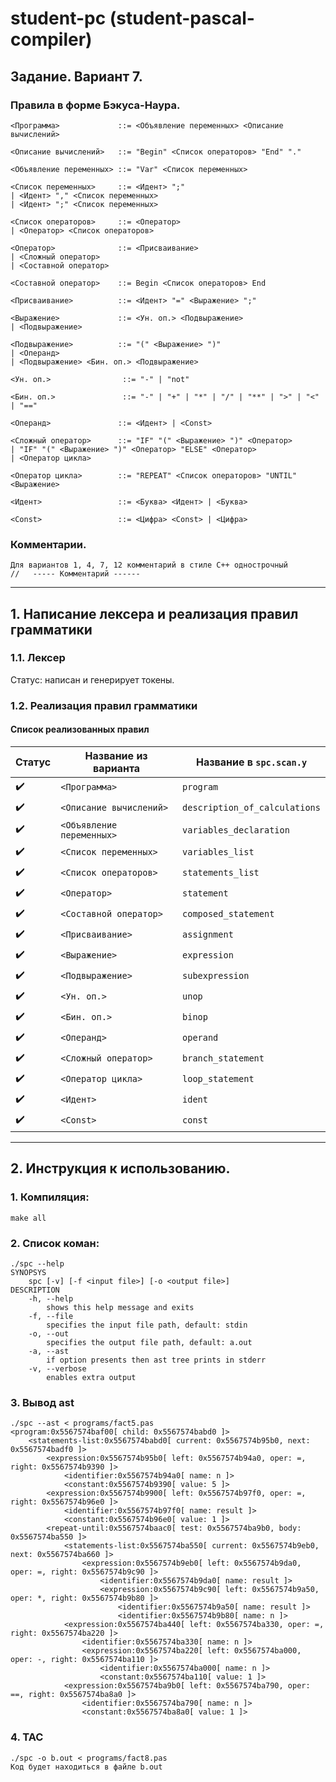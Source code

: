 # student-pc (student-pascal-compiler)

## Задание. Вариант 7.

### Правила в форме Бэкуса-Наура.

```
<Программа>             ::= <Объявление переменных> <Описание вычислений>

<Описание вычислений>   ::= "Begin" <Список операторов> "End" "."

<Объявление переменных> ::= "Var" <Список переменных>

<Список переменных>     ::= <Идент> ";"
| <Идент> "," <Список переменных>
| <Идент> ";" <Список переменных>

<Список операторов>     ::= <Оператор>
| <Оператор> <Список операторов>

<Оператор>              ::= <Присваивание>
| <Сложный оператор>
| <Составной оператор> 

<Составной оператор>    ::= Begin <Список операторов> End

<Присваивание>          ::= <Идент> "=" <Выражение> ";"

<Выражение>             ::= <Ун. оп.> <Подвыражение>
| <Подвыражение>

<Подвыражение>          ::= "(" <Выражение> ")"
| <Операнд>
| <Подвыражение> <Бин. оп.> <Подвыражение>

<Ун. оп.>                ::= "-" | "not"

<Бин. оп.>               ::= "-" | "+" | "*" | "/" | "**" | ">" | "<" | "=="

<Операнд>               ::= <Идент> | <Const>

<Сложный оператор>      ::= "IF" "(" <Выражение> ")" <Оператор>
| "IF" "(" <Выражение> ")" <Оператор> "ELSE" <Оператор>
| <Оператор цикла>

<Оператор цикла>        ::= "REPEAT" <Список операторов> "UNTIL" <Выражение>

<Идент>                 ::= <Буква> <Идент> | <Буква>

<Const>                 ::= <Цифра> <Const> | <Цифра>
```

### Комментарии.
```
Для вариантов 1, 4, 7, 12 комментарий в стиле С++ однострочный
//   ----- Комментарий ------
```

---

## 1. Написание лексера и реализация правил грамматики

### 1.1. Лексер

Статус: написан и генерирует токены.

### 1.2. Реализация правил грамматики
#### Список реализованных правил

| Статус             | Название из варианта      | Название в `spc.scan.y`       |
| ------------------ | ------------------------- | ----------------------------- |
| :heavy_check_mark: | `<Программа>`             | `program`                     |
| :heavy_check_mark: | `<Описание вычислений>`   | `description_of_calculations` |
| :heavy_check_mark: | `<Объявление переменных>` | `variables_declaration`       |
| :heavy_check_mark: | `<Список переменных>`     | `variables_list`              |
| :heavy_check_mark: | `<Список операторов>`     | `statements_list`             |
| :heavy_check_mark: | `<Оператор>`              | `statement`                   |
| :heavy_check_mark: | `<Составной оператор>`    | `composed_statement`          |
| :heavy_check_mark: | `<Присваивание>`          | `assignment`                  |
| :heavy_check_mark: | `<Выражение>`             | `expression`                  |
| :heavy_check_mark: | `<Подвыражение>`          | `subexpression`               |
| :heavy_check_mark: | `<Ун. оп.>`               | `unop`                        |
| :heavy_check_mark: | `<Бин. оп.>`              | `binop`                       |
| :heavy_check_mark: | `<Операнд>`               | `operand`                     |
| :heavy_check_mark: | `<Сложный оператор>`      | `branch_statement`            |
| :heavy_check_mark: | `<Оператор цикла>`        | `loop_statement`              |
| :heavy_check_mark: | `<Идент>`                 | `ident`                       |
| :heavy_check_mark: | `<Const>`                 | `const`                       |

---

## 2. Инструкция к использованию.

### 1. Компиляция:
    make all
### 2. Список коман:
    ./spc --help
    SYNOPSYS
        spc [-v] [-f <input file>] [-o <output file>]
    DESCRIPTION
        -h, --help
            shows this help message and exits
        -f, --file
            specifies the input file path, default: stdin
        -o, --out
            specifies the output file path, default: a.out
        -a, --ast
            if option presents then ast tree prints in stderr
        -v, --verbose
            enables extra output

### 3. Вывод ast
    ./spc --ast < programs/fact5.pas
    <program:0x5567574baf00[ child: 0x5567574babd0 ]>
        <statements-list:0x5567574babd0[ current: 0x5567574b95b0, next: 0x5567574badf0 ]>
            <expression:0x5567574b95b0[ left: 0x5567574b94a0, oper: =, right: 0x5567574b9390 ]>
                <identifier:0x5567574b94a0[ name: n ]>
                <constant:0x5567574b9390[ value: 5 ]>
            <expression:0x5567574b9900[ left: 0x5567574b97f0, oper: =, right: 0x5567574b96e0 ]>
                <identifier:0x5567574b97f0[ name: result ]>
                <constant:0x5567574b96e0[ value: 1 ]>
            <repeat-until:0x5567574baac0[ test: 0x5567574ba9b0, body: 0x5567574ba550 ]>
                <statements-list:0x5567574ba550[ current: 0x5567574b9eb0, next: 0x5567574ba660 ]>
                    <expression:0x5567574b9eb0[ left: 0x5567574b9da0, oper: =, right: 0x5567574b9c90 ]>
                        <identifier:0x5567574b9da0[ name: result ]>
                        <expression:0x5567574b9c90[ left: 0x5567574b9a50, oper: *, right: 0x5567574b9b80 ]>
                            <identifier:0x5567574b9a50[ name: result ]>
                            <identifier:0x5567574b9b80[ name: n ]>
                <expression:0x5567574ba440[ left: 0x5567574ba330, oper: =, right: 0x5567574ba220 ]>
                    <identifier:0x5567574ba330[ name: n ]>
                    <expression:0x5567574ba220[ left: 0x5567574ba000, oper: -, right: 0x5567574ba110 ]>
                        <identifier:0x5567574ba000[ name: n ]>
                        <constant:0x5567574ba110[ value: 1 ]>
                <expression:0x5567574ba9b0[ left: 0x5567574ba790, oper: ==, right: 0x5567574ba8a0 ]>
                    <identifier:0x5567574ba790[ name: n ]>
                    <constant:0x5567574ba8a0[ value: 1 ]>

### 4. TAC
    ./spc -o b.out < programs/fact8.pas
    Код будет находиться в файле b.out


